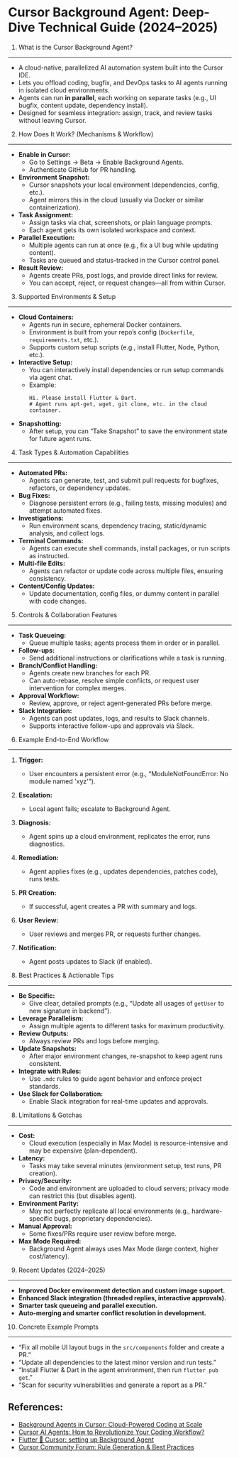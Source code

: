 Cursor Background Agent: Deep-Dive Technical Guide (2024–2025)
==============================================================

1. What is the Cursor Background Agent?
---------------------------------------
- A cloud-native, parallelized AI automation system built into the Cursor IDE.
- Lets you offload coding, bugfix, and DevOps tasks to AI agents running in isolated cloud environments.
- Agents can run **in parallel**, each working on separate tasks (e.g., UI bugfix, content update, dependency install).
- Designed for seamless integration: assign, track, and review tasks without leaving Cursor.

2. How Does It Work? (Mechanisms & Workflow)
---------------------------------------------
- **Enable in Cursor:**  
  - Go to Settings → Beta → Enable Background Agents.
  - Authenticate GitHub for PR handling.
- **Environment Snapshot:**  
  - Cursor snapshots your local environment (dependencies, config, etc.).
  - Agent mirrors this in the cloud (usually via Docker or similar containerization).
- **Task Assignment:**  
  - Assign tasks via chat, screenshots, or plain language prompts.
  - Each agent gets its own isolated workspace and context.
- **Parallel Execution:**  
  - Multiple agents can run at once (e.g., fix a UI bug while updating content).
  - Tasks are queued and status-tracked in the Cursor control panel.
- **Result Review:**  
  - Agents create PRs, post logs, and provide direct links for review.
  - You can accept, reject, or request changes—all from within Cursor.

3. Supported Environments & Setup
----------------------------------
- **Cloud Containers:**  
  - Agents run in secure, ephemeral Docker containers.
  - Environment is built from your repo’s config (`Dockerfile`, `requirements.txt`, etc.).
  - Supports custom setup scripts (e.g., install Flutter, Node, Python, etc.).
- **Interactive Setup:**  
  - You can interactively install dependencies or run setup commands via agent chat.
  - Example:  
    ```
    Hi. Please install Flutter & Dart.
    # Agent runs apt-get, wget, git clone, etc. in the cloud container.
    ```
- **Snapshotting:**  
  - After setup, you can “Take Snapshot” to save the environment state for future agent runs.

4. Task Types & Automation Capabilities
----------------------------------------
- **Automated PRs:**  
  - Agents can generate, test, and submit pull requests for bugfixes, refactors, or dependency updates.
- **Bug Fixes:**  
  - Diagnose persistent errors (e.g., failing tests, missing modules) and attempt automated fixes.
- **Investigations:**  
  - Run environment scans, dependency tracing, static/dynamic analysis, and collect logs.
- **Terminal Commands:**  
  - Agents can execute shell commands, install packages, or run scripts as instructed.
- **Multi-file Edits:**  
  - Agents can refactor or update code across multiple files, ensuring consistency.
- **Content/Config Updates:**  
  - Update documentation, config files, or dummy content in parallel with code changes.

5. Controls & Collaboration Features
-------------------------------------
- **Task Queueing:**  
  - Queue multiple tasks; agents process them in order or in parallel.
- **Follow-ups:**  
  - Send additional instructions or clarifications while a task is running.
- **Branch/Conflict Handling:**  
  - Agents create new branches for each PR.
  - Can auto-rebase, resolve simple conflicts, or request user intervention for complex merges.
- **Approval Workflow:**  
  - Review, approve, or reject agent-generated PRs before merge.
- **Slack Integration:**  
  - Agents can post updates, logs, and results to Slack channels.
  - Supports interactive follow-ups and approvals via Slack.

6. Example End-to-End Workflow
-------------------------------
1. **Trigger:**  
   - User encounters a persistent error (e.g., “ModuleNotFoundError: No module named 'xyz'”).
2. **Escalation:**  
   - Local agent fails; escalate to Background Agent.
3. **Diagnosis:**  
   - Agent spins up a cloud environment, replicates the error, runs diagnostics.
4. **Remediation:**  
   - Agent applies fixes (e.g., updates dependencies, patches code), runs tests.
5. **PR Creation:**  
   - If successful, agent creates a PR with summary and logs.
6. **User Review:**  
   - User reviews and merges PR, or requests further changes.
7. **Notification:**  
   - Agent posts updates to Slack (if enabled).

7. Best Practices & Actionable Tips
------------------------------------
- **Be Specific:**  
  - Give clear, detailed prompts (e.g., “Update all usages of `getUser` to new signature in backend”).
- **Leverage Parallelism:**  
  - Assign multiple agents to different tasks for maximum productivity.
- **Review Outputs:**  
  - Always review PRs and logs before merging.
- **Update Snapshots:**  
  - After major environment changes, re-snapshot to keep agent runs consistent.
- **Integrate with Rules:**  
  - Use `.mdc` rules to guide agent behavior and enforce project standards.
- **Use Slack for Collaboration:**  
  - Enable Slack integration for real-time updates and approvals.

8. Limitations & Gotchas
-------------------------
- **Cost:**  
  - Cloud execution (especially in Max Mode) is resource-intensive and may be expensive (plan-dependent).
- **Latency:**  
  - Tasks may take several minutes (environment setup, test runs, PR creation).
- **Privacy/Security:**  
  - Code and environment are uploaded to cloud servers; privacy mode can restrict this (but disables agent).
- **Environment Parity:**  
  - May not perfectly replicate all local environments (e.g., hardware-specific bugs, proprietary dependencies).
- **Manual Approval:**  
  - Some fixes/PRs require user review before merge.
- **Max Mode Required:**  
  - Background Agent always uses Max Mode (large context, higher cost/latency).

9. Recent Updates (2024–2025)
------------------------------
- **Improved Docker environment detection and custom image support.**
- **Enhanced Slack integration (threaded replies, interactive approvals).**
- **Smarter task queueing and parallel execution.**
- **Auto-merging and smarter conflict resolution in development.**

10. Concrete Example Prompts
-----------------------------
- “Fix all mobile UI layout bugs in the `src/components` folder and create a PR.”
- “Update all dependencies to the latest minor version and run tests.”
- “Install Flutter & Dart in the agent environment, then run `flutter pub get`.”
- “Scan for security vulnerabilities and generate a report as a PR.”

References:
-----------
- [Background Agents in Cursor: Cloud-Powered Coding at Scale](https://decoupledlogic.com/2025/05/29/background-agents-in-cursor-cloud-powered-coding-at-scale/)
- [Cursor AI Agents: How to Revolutionize Your Coding Workflow?](https://medium.com/@ashinno43/cursor-ai-agents-how-to-revolutionize-your-coding-workflow-7742868f7900)
- [Flutter 💙 Cursor: setting up Background Agent](https://dev.to/arenukvern/flutter-cursor-setting-up-background-agent-nfp)
- [Cursor Community Forum: Rule Generation & Best Practices](https://forum.cursor.com/t/how-to-force-your-cursor-ai-agent-to-always-follow-your-rules-using-auto-rule-generation-techniques/80199)
